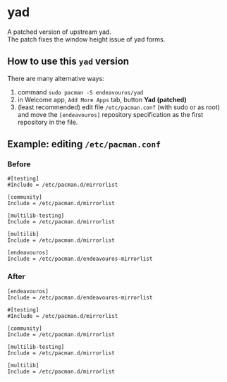 # yad

A patched version of upstream yad.<br>
The patch fixes the window height issue of yad forms.

## How to use this `yad` version

There are many alternative ways:
1. command `sudo pacman -S endeavouros/yad`
2. in Welcome app, `Add More Apps` tab, button **Yad (patched)**
3. (least recommended) edit file `/etc/pacman.conf` (with sudo or as root) and move the `[endeavouros]` repository specification as the first repository in the file.

## Example: editing `/etc/pacman.conf`

### Before
```
#[testing]
#Include = /etc/pacman.d/mirrorlist

[community]
Include = /etc/pacman.d/mirrorlist

[multilib-testing]
Include = /etc/pacman.d/mirrorlist

[multilib]
Include = /etc/pacman.d/mirrorlist

[endeavouros]
Include = /etc/pacman.d/endeavouros-mirrorlist
```

### After
```
[endeavouros]
Include = /etc/pacman.d/endeavouros-mirrorlist

#[testing]
#Include = /etc/pacman.d/mirrorlist

[community]
Include = /etc/pacman.d/mirrorlist

[multilib-testing]
Include = /etc/pacman.d/mirrorlist

[multilib]
Include = /etc/pacman.d/mirrorlist
```
